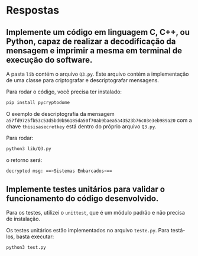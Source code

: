 # Respostas

## Implemente um código em linguagem C, C++, ou Python, capaz de realizar a decodificação da mensagem e imprimir a mesma em terminal de execução do software.

A pasta `lib` contém o arquivo `Q3.py`. Este arquivo contém a implementação de uma classe para criptografar e descriptografar mensagens.

Para rodar o código, você precisa ter instalado:

```bash
pip install pycryptodome
```

O exemplo de descriptografia da mensagem `a57fd9725fb53c53d5bd0b56185da50f70ab9baea5a43523b76c03e3eb989a20` com a chave `thisisasecretkey` está dentro do próprio arquivo `Q3.py`.

Para rodar:

```bash
python3 lib/Q3.py
```

o retorno será:
```bash
decrypted msg: ==>Sistemas Embarcados<==
```

## Implemente testes unitários para validar o funcionamento do código desenvolvido. 

Para os testes, utilizei o `unittest`, que é um módulo padrão e não precisa de instalação.

Os testes unitários estão implementados no arquivo `teste.py`. Para testá-los, basta executar:

```bash
python3 test.py
```